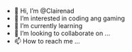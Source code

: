 - 👋 Hi, I’m @Clairenad
- 👀 I’m interested in coding ang gaming
- 🌱 I’m currently learning 
- 💞️ I’m looking to collaborate on ...
- 📫 How to reach me ...

<!---
Clairenad/Clairenad is a ✨ special ✨ repository because its `README.md` (this file) appears on your GitHub profile.
You can click the Preview link to take a look at your changes.
--->
